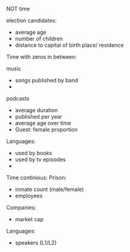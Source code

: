 NOT time

election candidates:

- average age
- number of children
- distance to capital of birth place/ residence

Time with zeros in between:

music

- songs published by band
-

podcasts

- average duration
- published per year
- average age over time
- Guest: female proportion

Languages:

- used by books
- used by tv episodes
-

Time continious:
Prison:

- inmate count (male/female)
- employees

Companies:

- market cap

Languages:

- speakers (L1/L2)
